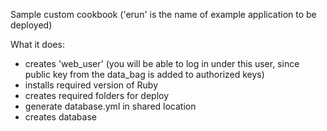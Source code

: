 Sample custom cookbook ('erun' is the name of example application to be deployed)

What it does:
- creates 'web_user' (you will be able to log in under this user, since public key from the data_bag is added to authorized keys)
- installs required version of Ruby
- creates required folders for deploy
- generate database.yml in shared location
- creates database